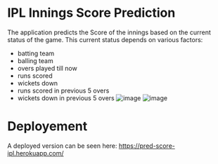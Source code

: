 # IPL Innings Score Prediction
The application predicts the Score of the innings based on the current status of the game.
This current status depends on various factors:
- batting team
- balling team
- overs played till now
- runs scored
- wickets down
- runs scored in previous 5 overs
- wickets down in previous 5 overs
![image](https://user-images.githubusercontent.com/73440161/133933503-ff55e42f-6599-4e58-9a9e-1e7b3ab85dec.png)
![image](https://user-images.githubusercontent.com/73440161/133933508-93af958b-b297-4329-9afa-97b66fb0af8f.png)

# Deployement
A deployed version can be seen here:
https://pred-score-ipl.herokuapp.com/
